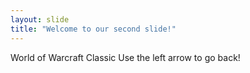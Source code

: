 ```yaml
---
layout: slide
title: "Welcome to our second slide!"
---
```

World of Warcraft Classic
Use the left arrow to go back!
